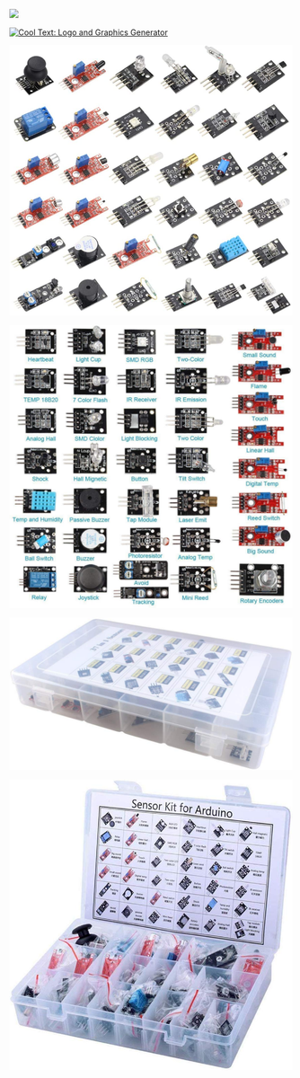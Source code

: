![](https://images.cooltext.com/5390751.png)

<a href="http://cooltext.com" target="_top"><img src="https://cooltext.com/images/ct_pixel.gif" width="80" height="15" alt="Cool Text: Logo and Graphics Generator" border="0" /></a>


![](imagenes/1.jpg)

![](imagenes/2.jpg)

![](imagenes/3.jpg)

![](imagenes/4.jpg)
